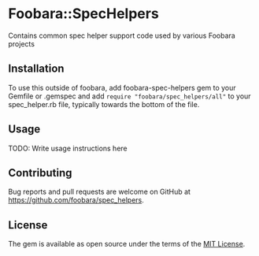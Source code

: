 # Foobara::SpecHelpers

Contains common spec helper support code used by various Foobara projects

## Installation

To use this outside of foobara, add foobara-spec-helpers gem to your Gemfile or .gemspec
and add `require "foobara/spec_helpers/all"` to your spec_helper.rb file, typically towards the bottom of the file.

## Usage

TODO: Write usage instructions here

## Contributing

Bug reports and pull requests are welcome on GitHub at https://github.com/foobara/spec_helpers.

## License

The gem is available as open source under the terms of the [MIT License](https://opensource.org/licenses/MIT).
